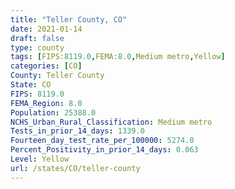 ```yaml
---
title: "Teller County, CO"
date: 2021-01-14
draft: false
type: county
tags: [FIPS:8119.0,FEMA:8.0,Medium metro,Yellow]
categories: [CO]
County: Teller County
State: CO
FIPS: 8119.0
FEMA_Region: 8.0
Population: 25388.0
NCHS_Urban_Rural_Classification: Medium metro
Tests_in_prior_14_days: 1339.0
Fourteen_day_test_rate_per_100000: 5274.0
Percent_Positivity_in_prior_14_days: 0.063
Level: Yellow
url: /states/CO/teller-county
---
```



